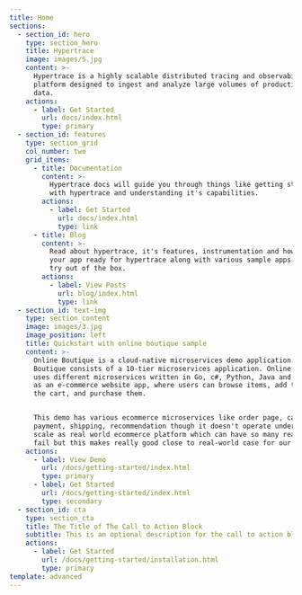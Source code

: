 ```yaml
---
title: Home
sections:
  - section_id: hero
    type: section_hero
    title: Hypertrace
    image: images/5.jpg
    content: >-
      Hypertrace is a highly scalable distributed tracing and observability
      platform designed to ingest and analyze large volumes of production trace
      data. 
    actions:
      - label: Get Started
        url: docs/index.html
        type: primary
  - section_id: features
    type: section_grid
    col_number: two
    grid_items:
      - title: Documentation
        content: >-
          Hypertrace docs will guide you through things like getting started
          with hypertrace and understanding it's capabilities. 
        actions:
          - label: Get Started
            url: docs/index.html
            type: link
      - title: Blog
        content: >-
          Read about hypertrace, it's features, instrumentation and how to get
          your app ready for hypertrace along with various sample apps you can
          try out of the box.
        actions:
          - label: View Posts
            url: blog/index.html
            type: link
  - section_id: text-img
    type: section_content
    image: images/3.jpg
    image_position: left
    title: Quickstart with online boutique sample
    content: >-
      Online Boutique is a cloud-native microservices demo application. Online
      Boutique consists of a 10-tier microservices application. Online boutique
      uses different microservices written in Go, c#, Python, Java and functions
      as an e-commerce website app, where users can browse items, add them to
      the cart, and purchase them.


      This demo has various ecommerce microservices like order page, cart,
      payment, shipping, recommendation though it doesn't operate under the
      scale as real world ecommerce platform which can have so many reasons to
      fail but this makes really good close to real-world case for our testing.
    actions:
      - label: View Demo
        url: /docs/getting-started/index.html
        type: primary
      - label: Get Started
        url: /docs/getting-started/index.html
        type: secondary
  - section_id: cta
    type: section_cta
    title: The Title of The Call to Action Block
    subtitle: This is an optional description for the call to action block.
    actions:
      - label: Get Started
        url: /docs/getting-started/installation.html
        type: primary
template: advanced
---
```

